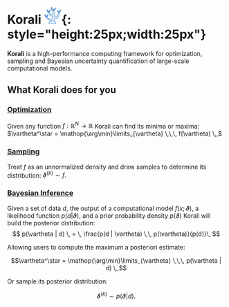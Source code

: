 # Korali  ![](images/templogo.png){: style="height:25px;width:25px"}

**Korali** is a high-performance computing framework for optimization, sampling and Bayesian uncertainty quantification of large-scale computational models.

## What Korali does for you

### [Optimization](/tutorials/optimization/optimization)
Given any function $f:\mathbb{R}^N\rightarrow\mathbb{R}$ Korali can find its minima or maxima: $\vartheta^\star = \mathop{\arg\min}\limits_{\vartheta}  \,\,\, f(\vartheta) \,,$

### [Sampling](/tutorials/sampling/sampling)
Treat $f$ as an unnormalized density and draw samples to determine its distribution: $\vartheta^{(k)} \sim f.$  

### [Bayesian Inference](/tutorials/bayesian/bayesian)
Given a set of data $d$, the output of a computational model $f(x;\vartheta)$, a likelihood function $p(d|\vartheta)$,  and a prior probability density $p(\vartheta)$ Korali will build the posterior distribution:
$$
p(\vartheta | d) \, = \, \frac{p(d | \vartheta) \,\, p(\vartheta)}{p(d)}\,
$$

Allowing users to compute the maximum a posteriori estimate:

$$\vartheta^\star = \mathop{\arg\min}\limits_{\vartheta}  \,\,\, p(\vartheta | d) \,,$$

Or sample its posterior distribution:

$$\vartheta^{(k)} \sim p(\vartheta | d).$$
